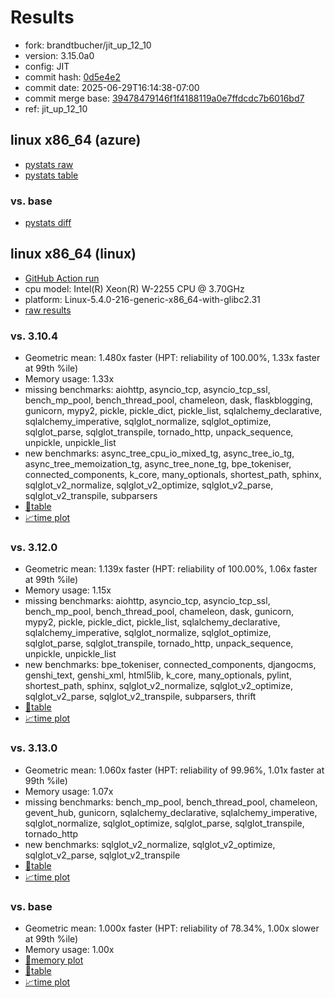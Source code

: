 # Results

- fork: brandtbucher/jit_up_12_10
- version: 3.15.0a0
- config: JIT
- commit hash: [0d5e4e2](https://github.com/brandtbucher/cpython/commit/0d5e4e2)
- commit date: 2025-06-29T16:14:38-07:00
- commit merge base: [39478479146f1f4188119a0e7ffdcdc7b6016bd7](https://github.com/python/cpython/commit/39478479146f1f4188119a0e7ffdcdc7b6016bd7)
- ref: jit_up_12_10

## linux x86_64 (azure)

- [pystats raw](bm-20250629-azure-x86_64-brandtbucher-jit_up_12_10-3.15.0a0-0d5e4e2-pystats.json)
- [pystats table](bm-20250629-azure-x86_64-brandtbucher-jit_up_12_10-3.15.0a0-0d5e4e2-pystats.md)

### vs. base

- [pystats diff](bm-20250629-azure-x86_64-brandtbucher-jit_up_12_10-3.15.0a0-0d5e4e2-pystats-vs-base.md)

## linux x86_64 (linux)

- [GitHub Action run](https://github.com/faster-cpython/benchmarking/actions/runs/15960545772)
- cpu model: Intel(R) Xeon(R) W-2255 CPU @ 3.70GHz
- platform: Linux-5.4.0-216-generic-x86_64-with-glibc2.31
- [raw results](bm-20250629-linux-x86_64-brandtbucher-jit_up_12_10-3.15.0a0-0d5e4e2.json)

### vs. 3.10.4

- Geometric mean: 1.480x faster (HPT: reliability of 100.00%, 1.33x faster at 99th %ile)
- Memory usage: 1.33x
- missing benchmarks: aiohttp, asyncio_tcp, asyncio_tcp_ssl, bench_mp_pool, bench_thread_pool, chameleon, dask, flaskblogging, gunicorn, mypy2, pickle, pickle_dict, pickle_list, sqlalchemy_declarative, sqlalchemy_imperative, sqlglot_normalize, sqlglot_optimize, sqlglot_parse, sqlglot_transpile, tornado_http, unpack_sequence, unpickle, unpickle_list
- new benchmarks: async_tree_cpu_io_mixed_tg, async_tree_io_tg, async_tree_memoization_tg, async_tree_none_tg, bpe_tokeniser, connected_components, k_core, many_optionals, shortest_path, sphinx, sqlglot_v2_normalize, sqlglot_v2_optimize, sqlglot_v2_parse, sqlglot_v2_transpile, subparsers
- [📄table](bm-20250629-linux-x86_64-brandtbucher-jit_up_12_10-3.15.0a0-0d5e4e2-vs-3.10.4.md)
- [📈time plot](bm-20250629-linux-x86_64-brandtbucher-jit_up_12_10-3.15.0a0-0d5e4e2-vs-3.10.4.svg)

### vs. 3.12.0

- Geometric mean: 1.139x faster (HPT: reliability of 100.00%, 1.06x faster at 99th %ile)
- Memory usage: 1.15x
- missing benchmarks: aiohttp, asyncio_tcp, asyncio_tcp_ssl, bench_mp_pool, bench_thread_pool, chameleon, dask, gunicorn, mypy2, pickle, pickle_dict, pickle_list, sqlalchemy_declarative, sqlalchemy_imperative, sqlglot_normalize, sqlglot_optimize, sqlglot_parse, sqlglot_transpile, tornado_http, unpack_sequence, unpickle, unpickle_list
- new benchmarks: bpe_tokeniser, connected_components, djangocms, genshi_text, genshi_xml, html5lib, k_core, many_optionals, pylint, shortest_path, sphinx, sqlglot_v2_normalize, sqlglot_v2_optimize, sqlglot_v2_parse, sqlglot_v2_transpile, subparsers, thrift
- [📄table](bm-20250629-linux-x86_64-brandtbucher-jit_up_12_10-3.15.0a0-0d5e4e2-vs-3.12.0.md)
- [📈time plot](bm-20250629-linux-x86_64-brandtbucher-jit_up_12_10-3.15.0a0-0d5e4e2-vs-3.12.0.svg)

### vs. 3.13.0

- Geometric mean: 1.060x faster (HPT: reliability of 99.96%, 1.01x faster at 99th %ile)
- Memory usage: 1.07x
- missing benchmarks: bench_mp_pool, bench_thread_pool, chameleon, gevent_hub, gunicorn, sqlalchemy_declarative, sqlalchemy_imperative, sqlglot_normalize, sqlglot_optimize, sqlglot_parse, sqlglot_transpile, tornado_http
- new benchmarks: sqlglot_v2_normalize, sqlglot_v2_optimize, sqlglot_v2_parse, sqlglot_v2_transpile
- [📄table](bm-20250629-linux-x86_64-brandtbucher-jit_up_12_10-3.15.0a0-0d5e4e2-vs-3.13.0.md)
- [📈time plot](bm-20250629-linux-x86_64-brandtbucher-jit_up_12_10-3.15.0a0-0d5e4e2-vs-3.13.0.svg)

### vs. base

- Geometric mean: 1.000x faster (HPT: reliability of 78.34%, 1.00x slower at 99th %ile)
- Memory usage: 1.00x
- [🧠memory plot](bm-20250629-linux-x86_64-brandtbucher-jit_up_12_10-3.15.0a0-0d5e4e2-vs-base-mem.svg)
- [📄table](bm-20250629-linux-x86_64-brandtbucher-jit_up_12_10-3.15.0a0-0d5e4e2-vs-base.md)
- [📈time plot](bm-20250629-linux-x86_64-brandtbucher-jit_up_12_10-3.15.0a0-0d5e4e2-vs-base.svg)

